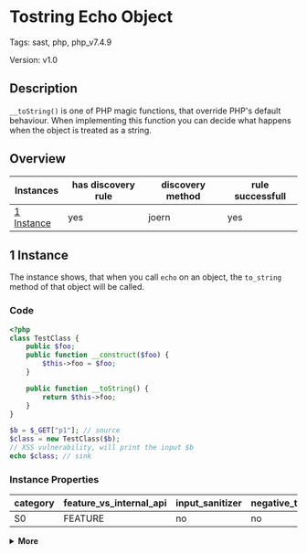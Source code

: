 [//]: # (This file is automatically generated. If you wish to make any changes, please use the JSON files and regenerate this file using the tpframework.)

# Tostring Echo Object

Tags: sast, php, php_v7.4.9

Version: v1.0

## Description

`__toString()` is one of PHP magic functions, that override PHP's default behaviour. When implementing this function you can decide what happens when the object is treated as a string.

## Overview

| Instances                 | has discovery rule   | discovery method   | rule successfull   |
|---------------------------|----------------------|--------------------|--------------------|
| [1 Instance](#1-instance) | yes                  | joern              | yes                |

## 1 Instance

The instance shows, that when you call `echo` on an object, the `to_string` method of that object will be called.

### Code

```PHP
<?php
class TestClass {
    public $foo;
    public function __construct($foo) {
        $this->foo = $foo;
    }

    public function __toString() {
        return $this->foo;
    }
}

$b = $_GET["p1"]; // source
$class = new TestClass($b);
// XSS vulnerability, will print the input $b
echo $class; // sink
```

### Instance Properties

| category   | feature_vs_internal_api   | input_sanitizer   | negative_test_case   | source_and_sink   |
|------------|---------------------------|-------------------|----------------------|-------------------|
| S0         | FEATURE                   | no                | no                   | no                |

<details markdown="1">
<summary>
<b>More</b></summary>

<details markdown="1">
<summary>

### Compile
</summary>

```bash
$_main:
     ; (lines=10, args=0, vars=2, tmps=6)
     ; (before optimizer)
     ; /.../PHP/43_tostring_echo_object/1_instance_43_tostring_echo_object/1_instance_43_tostring_echo_object.php:1-16
     ; return  [] RANGE[0..0]
0000 DECLARE_CLASS string("testclass")
0001 T2 = FETCH_R (global) string("_GET")
0002 T3 = FETCH_DIM_R T2 string("p1")
0003 ASSIGN CV0($b) T3
0004 V5 = NEW 1 string("TestClass")
0005 SEND_VAR_EX CV0($b) 1
0006 DO_FCALL
0007 ASSIGN CV1($class) V5
0008 ECHO CV1($class)
0009 RETURN int(1)
LIVE RANGES:
     5: 0005 - 0007 (new)

TestClass::__construct:
     ; (lines=4, args=1, vars=1, tmps=1)
     ; (before optimizer)
     ; /.../PHP/43_tostring_echo_object/1_instance_43_tostring_echo_object/1_instance_43_tostring_echo_object.php:4-6
     ; return  [] RANGE[0..0]
0000 CV0($foo) = RECV 1
0001 ASSIGN_OBJ THIS string("foo")
0002 OP_DATA CV0($foo)
0003 RETURN null

TestClass::__toString:
     ; (lines=5, args=0, vars=0, tmps=1)
     ; (before optimizer)
     ; /.../PHP/43_tostring_echo_object/1_instance_43_tostring_echo_object/1_instance_43_tostring_echo_object.php:8-10
     ; return  [] RANGE[0..0]
0000 T0 = FETCH_OBJ_R THIS string("foo")
0001 VERIFY_RETURN_TYPE T0
0002 RETURN T0
0003 VERIFY_RETURN_TYPE
0004 RETURN null
LIVE RANGES:
     0: 0001 - 0002 (tmp/var)
```

</details>

<details markdown="1">
<summary>

### Discovery
</summary>

The discovery rule first gets all class names, where the method `__toString` is defined.
Afterwards it collects all `NEW` calles and filters them to see which of the instanciated objects has the method `__toString` defined.
The rule would be perfect, if we could additionally check, if one of the created objects invokes the `__toString` method within its lifetime.

```scala
def classMethods = cpg.method.name("__tostring").astParentFullName.l
val x43 = (name, "43_tostring_echo_object_iall", cpg.call("NEW").argument.filter{x => classMethods.contains(x.code.toLowerCase)}.location.toJson);
```

| discovery method   | expected accuracy   |
|--------------------|---------------------|
| joern              | FP                  |

</details>

<details markdown="1"open>
<summary>

### Measurement
</summary>

| Tool        | Comm_1   | Comm_2   | phpSAFE   | Progpilot   | RIPS   | WAP   | Ground Truth   |
|-------------|----------|----------|-----------|-------------|--------|-------|----------------|
| 08 Jun 2021 | yes      | yes      | no        | no          | no     | no    | yes            |
| 22 May 2023 | yes      | yes      |           |             |        |       | yes            |

</details>

<details markdown="1">
<summary>

### Remediation
</summary>

If that is a problem, is it easier for a SAST tool, to call `__toString` manually before passing it to `echo`?

</details>

</details>
